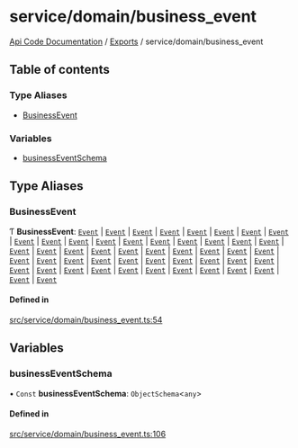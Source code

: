 # service/domain/business\_event
 
[Api Code Documentation](../README.md) / [Exports](../modules.md) / service/domain/business\_event

## Table of contents

### Type Aliases

- [BusinessEvent](service_domain_business_event.md#businessevent)

### Variables

- [businessEventSchema](service_domain_business_event.md#businesseventschema)

## Type Aliases

### BusinessEvent

Ƭ **BusinessEvent**: [`Event`](../interfaces/service_domain_workflow_global_permission_granted.Event.md) \| [`Event`](../interfaces/service_domain_workflow_global_permission_revoked.Event.md) \| [`Event`](../interfaces/service_domain_organization_group_created.Event.md) \| [`Event`](../interfaces/service_domain_organization_group_member_added.Event.md) \| [`Event`](../interfaces/service_domain_organization_group_member_removed.Event.md) \| [`Event`](../interfaces/service_domain_organization_group_permissions_granted.Event.md) \| [`Event`](../interfaces/service_domain_organization_group_permissions_revoked.Event.md) \| [`Event`](../interfaces/service_domain_workflow_notification_created.Event.md) \| [`Event`](../interfaces/service_domain_workflow_notification_marked_read.Event.md) \| [`Event`](../interfaces/service_domain_workflow_project_assigned.Event.md) \| [`Event`](../interfaces/service_domain_workflow_project_closed.Event.md) \| [`Event`](../interfaces/service_domain_workflow_project_created.Event.md) \| [`Event`](../interfaces/service_domain_workflow_project_snapshot_published.Event.md) \| [`Event`](../interfaces/service_domain_workflow_project_permission_granted.Event.md) \| [`Event`](../interfaces/service_domain_workflow_project_permission_revoked.Event.md) \| [`Event`](../interfaces/service_domain_workflow_project_projected_budget_deleted.Event.md) \| [`Event`](../interfaces/service_domain_workflow_project_projected_budget_updated.Event.md) \| [`Event`](../interfaces/service_domain_workflow_project_updated.Event.md) \| [`Event`](../interfaces/service_domain_workflow_subproject_assigned.Event.md) \| [`Event`](../interfaces/service_domain_workflow_subproject_closed.Event.md) \| [`Event`](../interfaces/service_domain_workflow_subproject_created.Event.md) \| [`Event`](../interfaces/service_domain_workflow_workflowitems_reordered.Event.md) \| [`Event`](../interfaces/service_domain_workflow_subproject_snapshot_published.Event.md) \| [`Event`](../interfaces/service_domain_workflow_subproject_permission_granted.Event.md) \| [`Event`](../interfaces/service_domain_workflow_subproject_permission_revoked.Event.md) \| [`Event`](../interfaces/service_domain_workflow_subproject_projected_budget_deleted.Event.md) \| [`Event`](../interfaces/service_domain_workflow_subproject_projected_budget_updated.Event.md) \| [`Event`](../interfaces/service_domain_workflow_subproject_updated.Event.md) \| [`Event`](../interfaces/service_domain_organization_user_created.Event.md) \| [`Event`](../interfaces/service_domain_organization_user_password_changed.Event.md) \| [`Event`](../interfaces/service_domain_organization_user_enabled.Event.md) \| [`Event`](../interfaces/service_domain_organization_user_disabled.Event.md) \| [`Event`](../interfaces/service_domain_organization_user_permission_granted.Event.md) \| [`Event`](../interfaces/service_domain_organization_user_permission_revoked.Event.md) \| [`Event`](../interfaces/service_domain_workflow_workflowitem_assigned.Event.md) \| [`Event`](../interfaces/service_domain_workflow_workflowitem_snapshot_published.Event.md) \| [`Event`](../interfaces/service_domain_workflow_workflowitem_closed.Event.md) \| [`Event`](../interfaces/service_domain_workflow_workflowitem_created.Event.md) \| [`Event`](../interfaces/service_domain_workflow_workflowitem_permission_granted.Event.md) \| [`Event`](../interfaces/service_domain_workflow_workflowitem_permission_revoked.Event.md) \| [`Event`](../interfaces/service_domain_workflow_workflowitem_updated.Event.md) \| [`Event`](../interfaces/service_domain_document_document_validated.Event.md) \| [`Event`](../interfaces/service_domain_organization_public_key_published.Event.md) \| [`Event`](../interfaces/service_domain_organization_public_key_updated.Event.md) \| [`Event`](../interfaces/service_domain_document_document_uploaded.Event.md) \| [`Event`](../interfaces/service_domain_document_document_deleted.Event.md) \| [`Event`](../interfaces/service_domain_document_document_shared.Event.md) \| [`Event`](../interfaces/service_domain_document_storage_service_url_updated.Event.md) \| [`Event`](../interfaces/service_domain_system_information_provisioning_started.Event.md) \| [`Event`](../interfaces/service_domain_system_information_provisioning_ended.Event.md)

#### Defined in

[src/service/domain/business_event.ts:54](https://github.com/openkfw/TruBudget/blob/e3c318d/api/src/service/domain/business_event.ts#L54)

## Variables

### businessEventSchema

• `Const` **businessEventSchema**: `ObjectSchema`\<`any`\>

#### Defined in

[src/service/domain/business_event.ts:106](https://github.com/openkfw/TruBudget/blob/e3c318d/api/src/service/domain/business_event.ts#L106)
